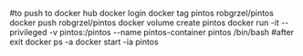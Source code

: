 #to push to docker hub
docker login
docker tag pintos robgrzel/pintos
docker push robgrzel/pintos
docker volume create pintos
docker run -it --privileged -v pintos:/pintos --name pintos-container pintos /bin/bash
#after exit
docker ps -a 
docker start -ia pintos 